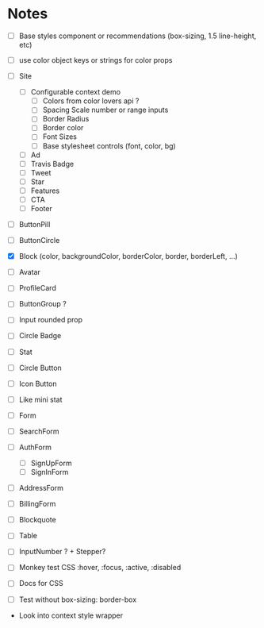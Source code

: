 
# Notes

- [ ] Base styles component or recommendations (box-sizing, 1.5 line-height, etc)
- [ ] use color object keys or strings for color props

- [ ] Site
  - [ ] Configurable context demo
    - [ ] Colors from color lovers api ?
    - [ ] Spacing Scale number or range inputs
    - [ ] Border Radius
    - [ ] Border color
    - [ ] Font Sizes
    - [ ] Base stylesheet controls (font, color, bg)
  - [ ] Ad
  - [ ] Travis Badge
  - [ ] Tweet
  - [ ] Star
  - [ ] Features
  - [ ] CTA
  - [ ] Footer

- [ ] ButtonPill
- [ ] ButtonCircle
- [x] Block (color, backgroundColor, borderColor, border, borderLeft, ...)

- [ ] Avatar
- [ ] ProfileCard
- [ ] ButtonGroup ?
- [ ] Input rounded prop
- [ ] Circle Badge
- [ ] Stat
- [ ] Circle Button
- [ ] Icon Button
- [ ] Like mini stat

- [ ] Form
- [ ] SearchForm
- [ ] AuthForm
  - [ ] SignUpForm
  - [ ] SignInForm
- [ ] AddressForm
- [ ] BillingForm
- [ ] Blockquote
- [ ] Table
- [ ] InputNumber ? + Stepper?

- [ ] Monkey test CSS :hover, :focus, :active, :disabled
- [ ] Docs for CSS
- [ ] Test without box-sizing: border-box

- Look into context style wrapper

